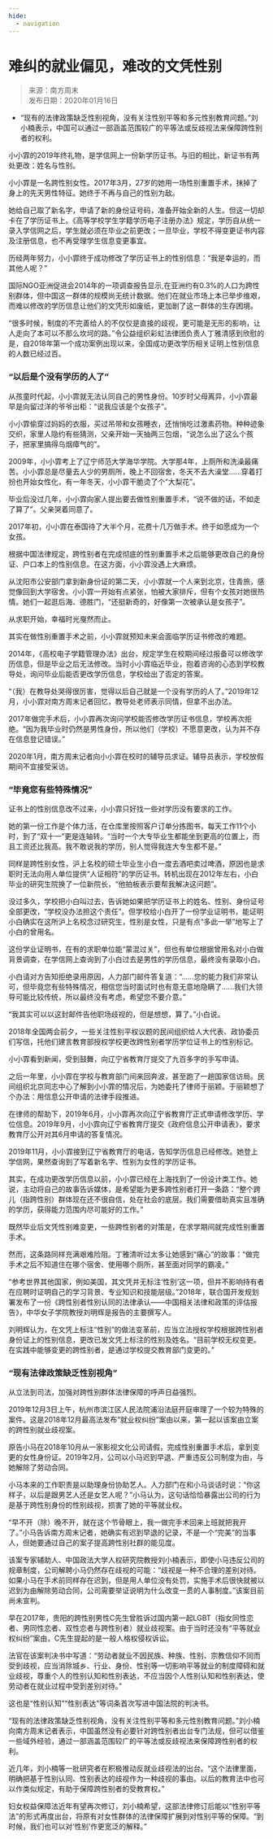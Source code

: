 ```yaml
---
hide:
  - navigation
---
```


# 难纠的就业偏见，难改的文凭性别

> 来源：南方周末  
> 发布日期：2020年01月16日

- “现有的法律政策缺乏性别视角，没有关注性别平等和多元性别教育问题。”刘小楠表示，中国可以通过一部涵盖范围较广的平等法或反歧视法来保障跨性别者的权利。

小小霏的2019年终礼物，是学信网上一份新学历证书。与旧的相比，新证书有两处更改：姓名与性别。

小小霏是一名跨性别女性。2017年3月，27岁的她用一场性别重置手术，抹掉了身上的先天男性特征。她终于不再与自己的性别为敌。

她给自己取了新名字，申请了新的身份证号码，准备开始全新的人生。但这一切却卡在了学历证书上。《高等学校学生学籍学历电子注册办法》规定，学历自从统一录入学信网之后，学生就必须在毕业之前更改；一旦毕业，学校不得变更证书内容及注册信息，也不再受理学生信息变更事宜。

历经两年努力，小小霏终于成功修改了学历证书上的性别信息：“我是幸运的，而其他人呢？”

国际NGO亚洲促进会2014年的一项调查报告显示,在亚洲约有0.3%的人口为跨性别群体，但中国这一群体的规模尚无统计数据。他们在就业市场上本已举步维艰，而难以修改的学历信息让他们的文凭形如废纸，更加剧了这一群体的生存困境。

“很多时候，制度的不完善给人的不仅仅是直接的歧视，更可能是无形的影响，让人走向了本可以不那么坎坷的路。”令公益组织彩虹法律团负责人丁雅清感到欣慰的是，自2018年第一个成功案例出现以来，全国成功更改学历相关证明上性别信息的人数已经过百。

### “以后是个没有学历的人了”

从孩童时代起，小小霏就无法认同自己的男性身份。10岁时父母离异，小小霏最早是向留过洋的爷爷出柜：“说我应该是个女孩子”。

小小霏偷穿过妈妈的衣服，买过吊带和女孩睡衣，还悄悄吃过激素药物。种种迹象交织，家里人隐约有些猜测，父亲开始一天抽两三包烟，“说怎么出了这么个孩子，把家里搞得乌烟瘴气的”。

2009年，小小霏考上了辽宁师范大学海华学院。大学那4年，上厕所和洗澡最痛苦。小小霏总是尽量去人少的男厕所，晚上不回宿舍，冬天不去大澡堂......穿着打扮也开始女性化，有一年冬天，小小霏干脆烫了个“大梨花”。

毕业后没过几年，小小霏向家人提出要去做性别重置手术，“说不做的话，不如走了算了”。父亲哭着同意了。

2017年初，小小霏在泰国待了大半个月，花费十几万做手术。终于如愿成为一个女孩。

根据中国法律规定，跨性别者在完成彻底的性别重置手术之后能够更改自己的身份证、户口本上的性别信息。在这方面，小小霏没遇上大麻烦。

从沈阳市公安部门拿到新身份证的第二天，小小霏就一个人来到北京，住青旅，感觉像回到大学宿舍。小小霏一开始有点紧张，怕被大家排斥，但有个女孩对她很热情。她们一起逛后海、德胜门，“还挺新奇的，好像第一次被承认是女孩子”。

从求职开始，幸福时光戛然而止。

其实在做性别重置手术之前，小小霏就预知未来会面临学历证书修改的难题。

2014年，《高校电子学籍管理办法》出台，规定学生在校期间经过报备可以修改学历信息，但是毕业之后无法修改。当时小小霏临近毕业，抱着咨询的心态到学校教导处，询问毕业后能否更改学历信息，学校给出了否定的答案。

“（我）在教导处哭得很厉害，觉得以后自己就是一个没有学历的人了。”2019年12月，小小霏对南方周末记者回忆，教导处老师表示同情，但拿不出办法。

2017年做完手术后，小小霏再次询问学校能否修改学历证书信息，学校再次拒绝。“因为我毕业时仍然是男性身份，所以他们（学校）不愿意更改，认为并不存在信息登记错误。”

2020年1月，南方周末记者向小小霏在校时的辅导员求证。辅导员表示，学校放假期间不宜接受采访。

### “毕竟您有些特殊情况”

证书上的性别信息改不过来，小小霏只好找一些对学历没有要求的工作。

她的第一份工作是个体力活，在仓库里按照客户订单分拣图书，每天工作11个小时，到了“双十一”更是连轴转。“当时一个大专毕业生都能坐到更高的位置上，而且工资还比我高。我不敢说我的学历，别人觉得我连大专生都不是。”

同样是跨性别女性，沪上名校的硕士毕业生小白一度去酒吧卖过啤酒，原因也是求职时无法向用人单位提供“人证相符”的学历证书。转机出现在2012年左右，小白毕业的研究生院换了一位新院长，“他拍板表示要帮我解决这问题”。

没过多久，学校把小白叫过去，告诉她如果把学历证书上的姓名、性别、身份证号全部更改，“学校没办法担这个责任”。但学校给小白开了一份学业证明书，能证明小白确实在这所沪上名校念过研究生，性别是女性，只是有点“多此一举”地写上了小白的曾用名。

这份学业证明书，在有的求职单位能“蒙混过关”，但也有单位根据曾用名对小白做背景调查，在学信网上查询到了小白过去是男性的学历信息，最终没有录取小白。

小白请对方告知拒绝录用原因，人力部门邮件答复道：“......您的能力我们非常认可，但毕竟您有些特殊情况，相信您当时面试时也有意无意地隐瞒了......我们大领导可能比较传统，所以最终没有考虑，希望您不要介意。”

“我其实可以以这封邮件告他职场歧视的，但是想想，算了。”小白说。

2018年全国两会前夕，一些关注性别平权议题的民间组织给人大代表、政协委员们写信，托他们建言教育部授权学校更改跨性别者学历学位证书上的性别标记。

小小霏看到新闻，受到鼓舞，向辽宁省教育厅提交了九百多字的手写申请。

之后一年里，小小霏在学校与教育部门间来回奔波，甚至跑了一趟国家信访局。民间组织北京同志中心了解到小小霏的情况后，为她委托了律师于丽颖。于丽颖想了个办法：用信息公开申请的法律手段推进。

在律师的帮助下，2019年6月，小小霏再次向辽宁省教育厅正式申请修改学历、学位信息。2019年9月，小小霏向辽宁省教育厅提交《政府信息公开申请表》，要求教育厅公开对其6月申请的答复情况。

2019年11月，小小霏接到辽宁省教育厅的电话，告知学历信息已经修改。她登上学信网，果然查询到了写着新名字、性别为女性的学历证书。

其实，在成功更改学历信息以前，小小霏已经在上海找到了一份设计类工作。她说，主动将自己的故事告诉媒体，是希望能为更多跨性别者打开一条路：“整个跨儿（指跨性别）群体现在还不很自信，处在社会的底层。我们需要借助真实且准确的学历，获得能力范围内尽可能好的工作。”

既然毕业后文凭性别难变更，一些跨性别者的对策是，在求学期间就完成性别重置手术。

然而，这条路同样充满艰难险阻。丁雅清听过太多让她感到“痛心”的故事：“做完手术之后不知道住在哪个宿舍、使用哪个厕所，甚至面对同学的霸凌。”

“参考世界其他国家，例如美国，其文凭并无标注‘性别’这一项，但并不影响持有者在应聘时证明自己的学习背景、专业知识和技能层级。”2018年，联合国开发规划署发布了一份《跨性别者性别认同的法律承认——中国相关法律和政策的评估报告》，中华女子学院教授刘明辉是报告的主要撰写人。

刘明辉认为，在文凭上标注“性别”的做法变革前，应当立法授权学校根据跨性别者身份证上的性别信息，更改已发文凭上标注的性别及姓名。“目前学校无权变更。在实践中能够变更的跨性别者，是通过学校提交教育部门变更的。”

### “现有法律政策缺乏性别视角”

从立法到司法，加强对跨性别群体法律保障的呼声日益强烈。

2019年12月3日上午，杭州市滨江区人民法院浦沿法庭开庭审理了一个较为特殊的案件。这是2018年12月最高法发布“就业权纠纷”案由以来，第一起以该案由立案的跨性别就业歧视案。

原告小马在2018年10月从一家影视文化公司请假，完成性别重置手术后，拿到变更的女性身份证。2019年2月，公司以小马迟到早退、严重违反公司制度为由，与她解除了劳动合同。

小马本来的工作职责是以助理身份协助艺人。人力部门在和小马谈话时说：“你这样子，以后是跟男艺人还是女艺人呢？”小马认为，这句话恰恰暴露出公司的行为是基于跨性别身份的性别歧视，损害了她的平等就业权。

“早不开（除）晚不开，就在这个节骨眼上，我一做完手术回来上班就把我开了。”小马告诉南方周末记者，她确实有迟到早退的记录，不是一个“完美”的当事人，但她要通过自己的案子提高跨性别社群的能见度。

该案专家辅助人、中国政法大学人权研究院教授刘小楠表示，即使小马违反公司的规章制度，公司解聘小马仍然存在歧视的可能：“歧视是一种不合理的差别对待。如果小马在手术前同样存在迟到，但是用人单位没有处罚，实施手术后很快就被以迟到为由解除劳动合同，公司需要举证说明为什么改变一贯的人事制度。”该案目前尚未宣判。

早在2017年，贵阳的跨性别男性C先生曾胜诉过国内第一起LGBT（指女同性恋者、男同性恋者、双性恋者与跨性别者）就业歧视案。由于当时还没有“平等就业权纠纷”案由，C先生提起的是一般人格权侵权诉讼。

法官在该案判决书中写道：“劳动者就业不因民族、种族、性别、宗教信仰不同而受到歧视，应当消除城乡、行业、身份、性别等一切影响平等就业的制度障碍和就业歧视，尊重个人的性别认知和性别表达，不应当因个人性别认知和性别表达，使劳动者在就业过程中受到差别对待。”

这也是“性别认知”“性别表达”等词条首次写进中国法院的判决书。

“现有的法律政策缺乏性别视角，没有关注性别平等和多元性别教育问题。”刘小楠向南方周末记者表示，中国虽然没有必要针对跨性别者出台专门法规，但可以借鉴一些域外经验，通过一部涵盖范围较广的平等法或反歧视法来保障跨性别者的权利。

近几年，刘小楠等一批研究者在积极推动反就业歧视法的出台。“这个法律里面，明确把基于性别认同、性别表达的歧视作为一种歧视的事由。以后的教育法中也可以作类似规定，有助于保障跨性别者的受教育权。”

妇女权益保障法近年有望再次修订，刘小楠希望，这部法律修订后能以“性别平等法”的形式再度出台，将原有对女性群体的法律保障扩展到对性别平等的保障。“到时候，我们也可以对‘性别’作更宽泛的解释。”
